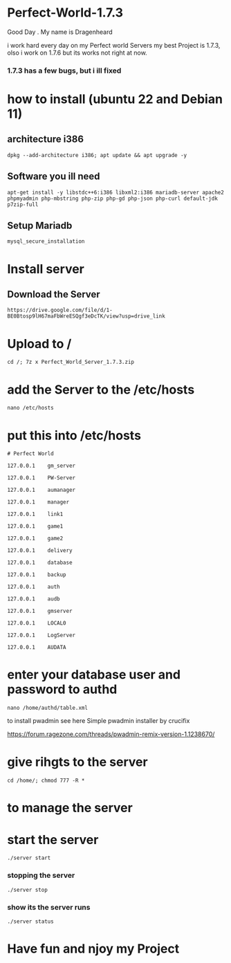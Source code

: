 # Perfect-World-1.7.3

​Good Day . My name is Dragenheard

i work hard every day on my Perfect world Servers my best Project is 1.7.3, olso i work on 1.7.6 but its works not right at now.

### 1.7.3 has  a few bugs, but i ill fixed


# how to install (ubuntu 22 and Debian 11)

## architecture i386
````
dpkg --add-architecture i386; apt update && apt upgrade -y
````

## Software you ill need

````
apt-get install -y libstdc++6:i386 libxml2:i386 mariadb-server apache2 phpmyadmin php-mbstring php-zip php-gd php-json php-curl default-jdk p7zip-full
````


## Setup Mariadb
````
mysql_secure_installation
````

# Install server

## Download the Server
````
https://drive.google.com/file/d/1-BE0Btosp9lH67maFbWreESQgf3eDcTK/view?usp=drive_link
````

# Upload to /
````
cd /; 7z x Perfect_World_Server_1.7.3.zip
````

# add the Server to the /etc/hosts
````
nano /etc/hosts
````

# put this into /etc/hosts 
````
# Perfect World

127.0.0.1    gm_server

127.0.0.1    PW-Server

127.0.0.1    aumanager

127.0.0.1    manager

127.0.0.1    link1

127.0.0.1    game1

127.0.0.1    game2

127.0.0.1    delivery

127.0.0.1    database

127.0.0.1    backup

127.0.0.1    auth

127.0.0.1    audb

127.0.0.1    gmserver

127.0.0.1    LOCAL0

127.0.0.1    LogServer

127.0.0.1    AUDATA
````

# enter your database user and password to authd
````
nano /home/authd/table.xml
````


to install pwadmin see here ​Simple pwadmin installer by crucifix​​​

https://forum.ragezone.com/threads/pwadmin-remix-version-1.1238670/


# give rihgts to the server
````
cd /home/; chmod 777 -R *
````

# to manage the server

# start the server
````
./server start
````

### stopping the server
````
./server stop 
````

### show its the server runs
````
./server status
````


# Have fun and njoy my Project
